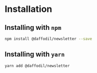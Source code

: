 # Installation

## Installing with `npm`

```bash
npm install @daffodil/newsletter --save
```

## Installing with `yarn`

```bash
yarn add @daffodil/newsletter
```
